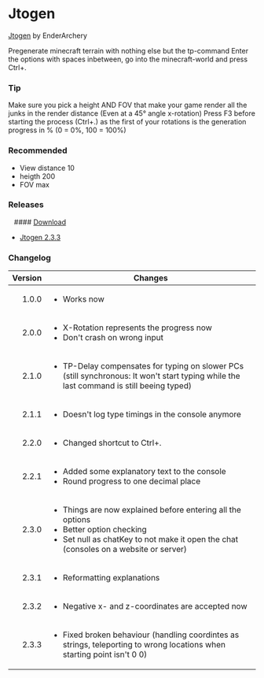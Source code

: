 # Jtogen
[Jtogen](#releases) by EnderArchery

Pregenerate minecraft terrain with nothing else but the tp-command
Enter the options with spaces inbetween, go into the minecraft-world and press Ctrl+.

### Tip

   Make sure you pick a height AND FOV that make your game render all the junks in the render distance (Even at a 45° angle x-rotation)
   Press F3 before starting the process (Ctrl+.) as the first of your rotations is the generation progress in % (0 = 0%, 100 = 100%)

### Recommended

 - View distance 10
 - heigth 200
 - FOV max

### Releases

&nbsp;&nbsp;&nbsp;#### [Download](./Releases/Jtogen.zip)

 - [Jtogen 2.3.3](./Releases/Jtogen_2.3.3.zip)

### Changelog

  |Version|Changes|
  |---:|---|
  |1.0.0 |<ul><li>Works now</li></ul>|
  |2.0.0 |<ul><li>X-Rotation represents the progress now</li><li>Don't crash on wrong input</li></ul>|
  |2.1.0 |<ul><li>TP-Delay compensates for typing on slower PCs (still synchronous: It won't start typing while the last command is still beeing typed)</li></ul>|
  |2.1.1 |<ul><li>Doesn't log type timings in the console anymore</li></ul>|
  |2.2.0 |<ul><li>Changed shortcut to Ctrl+.</li></ul>|
  |2.2.1 |<ul><li>Added some explanatory text to the console</li><li>Round progress to one decimal place</li></ul>|
  |2.3.0 |<ul><li>Things are now explained before entering all the options</li><li>Better option checking</li><li>Set null as chatKey to not make it open the chat (consoles on a website or server)</li></ul>|
  |2.3.1 |<ul><li>Reformatting explanations</li></ul>|
  |2.3.2 |<ul><li>Negative x- and z-coordinates are accepted now</li></ul>|
  |2.3.3 |<ul><li>Fixed broken behaviour (handling coordintes as strings, teleporting to wrong locations when starting point isn't 0 0)</li></ul>|
